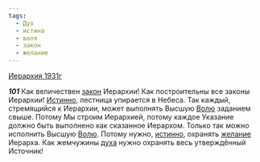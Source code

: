 ```yaml
---
tags:
  - Дух
  - истина
  - воля
  - закон
  - желание
---
```


[Иерархия 1931г](https://127.0.0.1:4002/agni/1931)

___101___
Как величествен [закон](../../../tags/#закон) Иерархии! Как построительны все законы Иерархии! [Истинно](../../../tags/#истина), лестница упирается в Небеса. Так каждый, стремящийся к Иерархии, может выполнять Высшую [Волю](../../../tags/#воля) заданием свыше. Потому Мы строим Иерархией, потому каждое Указание должно быть выполнено как сказанное Иерархом. Только так можно исполнить Высшую [Волю](../../../tags/#воля). Потому нужно, [истинно](../../../tags/#истина), охранять [желание](../../../tags/#желание) Иерарха. Как жемчужины [духа](../../../tags/#Дух) нужно охранять весь утверждённый Источник!   

